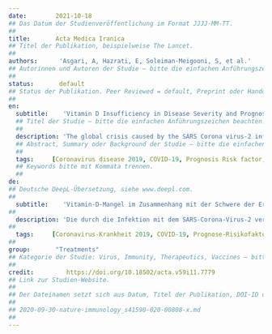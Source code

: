```yaml
---
date:        2021-10-18
## Das Datum der Studienveröffentlichung im Format JJJJ-MM-TT.
##
title:       Acta Medica Iranica
## Titel der Publikation, beispielweise The Lancet.
##
authors:      'Asgari, A, Hazrati, E, Soleiman-Meigooni, S, et al.'
## Autorinnen und Autoren der Studie – bitte die einfachen Anführungszeichen beachten!
##
status:       default
## Status der Publikation. Peer Reviewed = default, Preprint oder Handout (Thesenpapier)
##
en:
  subtitle:    'Vitamin D Insufficiency in Disease Severity and Prognosis of the Patients with SARS Corona Virus-2 Infection'
  ## Titel der Studie – bitte die einfachen Anführungszeichen beachten!
  ##
  description: 'The global crisis caused by the SARS Corona virus-2 infection is continuing through 2021, with more than 3.5 million deaths. Several risk factors for this virus’s severity and death were documented, including diabetes, hypertension, and ischemic heart disease. To evaluate the relation between serum vitamin D3 level, the disease severity, and prognosis of the patients with SARS Corona virus-2 infection. Patients with COVID-19 were evaluated for serum vitamin D levels and laboratory data. Correlation between vitamin D levels and laboratory data with disease severity and prognosis was assessed. Cox and logistic regression tests, as well as ROC curves, were used for data analysis. Ninety-eight patients with Corona virus-2 disease (COVID-19), which consisted of sixty patients with moderate COVID-19 in the general wards, and thirty-eight patients with severe COVID-19 in the intensive care unit (ICU), were evaluated. The mean age in the general wards was lower than in ICU (60.96±14.86 compared to 67.94±16.46), and the mean serum vitamin D level in the patients admitted in the general wards was higher than in the ICU (31 ng/mL compared to 20.57 ng/mL). Furthermore, vitamin D deficiency (25 (OH) D <25 ng/ml) significantly increased the risk of severe disease and mortality. Vitamin D deficiency is a risk factor for disease severity and poor prognosis in COVID-19. Vitamin D levels of 25 ng/mL can be used as a cut-off value for predicting severity and prognosis.'
  ## Abstract, Summary oder Background der Studie – bitte die einfachen Anführungszeichen b
  ##
  tags:     [Coronavirus disease 2019, COVID-19, Prognosis Risk factor, Severe acute respiratory syndrome coronavirus 2, SARS-CoV-2, Severity, Vitamin D]
  ## Keywords bitte mit Kommata trennen.
  ##
de: 
## Deutsche DeepL-Übersetzung, siehe www.deepl.com.
##
  subtitle:    'Vitamin-D-Mangel im Zusammenhang mit der Schwere der Erkrankung und der Prognose von Patienten mit SARS-Corona-Virus-2-Infektion'
##
  description: 'Die durch die Infektion mit dem SARS-Corona-Virus-2 verursachte weltweite Krise dauert bis 2021 an und hat mehr als 3,5 Millionen Todesopfer gefordert. Es wurden mehrere Risikofaktoren für die Schwere der Erkrankung und den Tod durch das Virus dokumentiert, darunter Diabetes, Bluthochdruck und ischämische Herzerkrankungen. Es sollte der Zusammenhang zwischen dem Serum-Vitamin-D3-Spiegel, dem Schweregrad der Erkrankung und der Prognose von Patienten mit SARS-Corona-Virus-2-Infektion untersucht werden. Bei Patienten mit COVID-19 wurden der Serum-Vitamin-D-Spiegel und Labordaten untersucht. Die Korrelation zwischen dem Vitamin-D-Spiegel und den Labordaten mit dem Schweregrad der Erkrankung und der Prognose wurde bewertet. Für die Datenanalyse wurden Cox- und logistische Regressionstests sowie ROC-Kurven verwendet. Achtundneunzig Patienten mit Corona-Virus-2-Krankheit (COVID-19), davon sechzig Patienten mit mittelschwerer COVID-19 auf der Allgemeinstation und achtunddreißig Patienten mit schwerer COVID-19 auf der Intensivstation, wurden untersucht. Das Durchschnittsalter auf der allgemeinen Station war niedriger als auf der Intensivstation (60,96±14,86 im Vergleich zu 67,94±16,46), und der durchschnittliche Serum-Vitamin-D-Spiegel war bei den auf der allgemeinen Station aufgenommenen Patienten höher als auf der Intensivstation (31 ng/mL im Vergleich zu 20,57 ng/mL). Darüber hinaus erhöhte ein Vitamin-D-Mangel (25 (OH) D <25 ng/ml) das Risiko einer schweren Erkrankung und Tod erheblich. Vitamin-D-Mangel ist ein Risikofaktor für die Schwere der Erkrankung und eine schlechte Prognose bei COVID-19. Ein Vitamin-D-Spiegel von 25 ng/ml kann als Grenzwert für die Vorhersage von Schweregrad und Prognose verwendet werden.'
##
  tags:     [Coronavirus-Krankheit 2019, COVID-19, Prognose-Risikofaktor, Schweres Akutes Respiratorisches Syndrom Coronavirus 2, SARS-CoV-2, Schweregrad, Vitamin D]
##
group:       "Treatments"
## Kategorie der Studie: Virus, Immunity, Therapeutics, Vaccines – bitte die Anführungszeichen beachten!
##
credit:      	https://doi.org/10.18502/acta.v59i11.7779
## Link zur Studien-Website.
##
## Der Dateinamen setzt sich aus Datum, Titel der Publikation, DOI-ID der Studie (nach dem letzten Slash) und der Dateiendung zusammen. Bitte den Unterstrich vor der DOI-ID beachten!
##
## 2020-09-30-nature-immunology_s41590-020-00808-x.md
##
---
```

<object data="{{ page.link }}" style='height:calc(100vh - 400px); width: 100%' type='application/pdf'></object>
